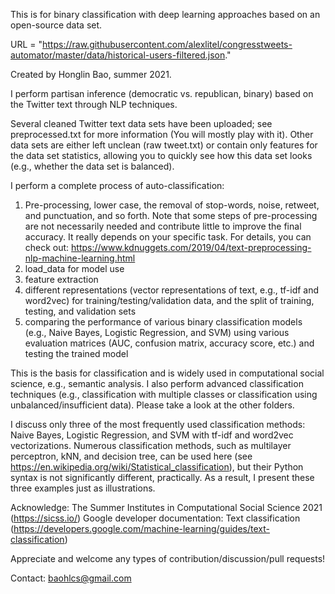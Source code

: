 This is for binary classification with deep learning approaches based on an open-source data set. 

URL = "https://raw.githubusercontent.com/alexlitel/congresstweets-automator/master/data/historical-users-filtered.json."

Created by Honglin Bao, summer 2021. 

I perform partisan inference (democratic vs. republican, binary) based on the Twitter text through NLP techniques. 

Several cleaned Twitter text data sets have been uploaded; see preprocessed.txt for more information (You will mostly play with it). Other data sets are either left unclean (raw tweet.txt) or contain only features for the data set statistics, allowing you to quickly see how this data set looks (e.g., whether the data set is balanced).

I perform a complete process of auto-classification:

1. Pre-processing, lower case, the removal of stop-words, noise, retweet, and punctuation, and so forth.
Note that some steps of pre-processing are not necessarily needed and contribute little to improve the final accuracy.
It really depends on your specific task.
For details, you can check out: https://www.kdnuggets.com/2019/04/text-preprocessing-nlp-machine-learning.html
2. load_data for model use
3. feature extraction
4. different representations (vector representations of text, e.g., tf-idf and word2vec) for training/testing/validation data, and the split of training, testing, and validation sets
5. comparing the performance of various binary classification models (e.g., Naive Bayes, Logistic Regression, and SVM) using various evaluation matrices (AUC, confusion matrix, accuracy score, etc.) and testing the trained model

This is the basis for classification and is widely used in computational social science, e.g., semantic analysis.
I also perform advanced classification techniques (e.g., classification with multiple classes or classification using unbalanced/insufficient data). Please take a look at the other folders. 

I discuss only three of the most frequently used classification methods: Naive Bayes, Logistic Regression, and SVM with tf-idf and word2vec vectorizations. Numerous classification methods, such as multilayer perceptron, kNN, and decision tree, can be used here (see https://en.wikipedia.org/wiki/Statistical_classification), but their Python syntax is not significantly different, practically. As a result, I present these three examples just as illustrations. 

Acknowledge: The Summer Institutes in Computational Social Science 2021 (https://sicss.io/)
             Google developer documentation: Text classification (https://developers.google.com/machine-learning/guides/text-classification)


Appreciate and welcome any types of contribution/discussion/pull requests!

Contact: baohlcs@gmail.com
